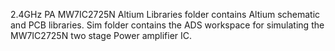 2.4GHz PA MW7IC2725N Altium
Libraries folder contains Altium schematic and PCB libraries. 
Sim folder contains the ADS workspace for simulating the MW7IC2725N two stage Power amplifier IC. 